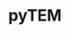 ---
layout: page
title: pyTEM
sends:
    - tile.raw
    - camera.command
    - camera.settings
receives:
    - camera.image
    - camera.status
---